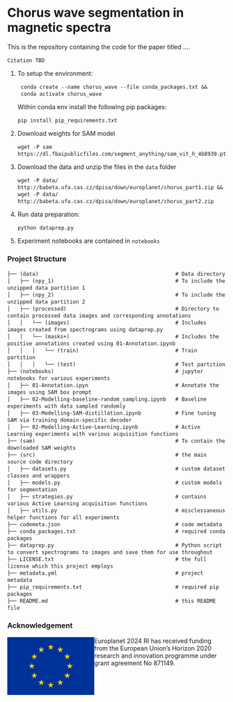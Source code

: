 # Chorus wave segmentation in magnetic spectra
This is the repository containing the code for the paper titled ....
```
Citation TBD
```

1. To setup the environment:

   ```
    conda create --name chorus_wave --file conda_packages.txt &&
    conda activate chorus_wave
   ```
   Within conda env install the following pip packages:
   ```
   pip install pip_requirements.txt
   ```
  
2. Download weights for SAM model
    ```
    wget -P sam https://dl.fbaipublicfiles.com/segment_anything/sam_vit_h_4b8939.pth
    ```
    
3. Download the data and unzip the files in the `data` folder
   ```
   wget -P data/ http://babeta.ufa.cas.cz/dpisa/down/europlanet/chorus_part1.zip &&
   wget -P data/ http://babeta.ufa.cas.cz/dpisa/down/europlanet/chorus_part2.zip
   ```
   
5. Run data preparation: 
    ```
    python dataprep.py
    ```
6. Experiment notebooks are contained in `notebooks`

### Project Structure
```
├── (data)                                            # Data directory
│   ├── (npy_1)                                       # To include the unzipped data partition 1
│   ├── (npy_2)                                       # To include the unzipped data partition 2
│   ├── (processed)                                   # Directory to contain processed data images and corresponding annotations
│   │   └── (images)                                  # Includes images created from spectrograms using dataprep.py
│   │   └── (masks+)                                  # Includes the positive annotations created using 01-Annotation.ipynb
│   │   │   └── (train)                               # Train partition
│   │   │   └── (test)                                # Test partition
├── (notebooks)                                       # jupyter notebooks for various experiments
│   ├── 01-Annotation.ipyn                            # Annotate the images using SAM box prompt
│   ├── 02-Modelling-baseline-random_sampling.ipynb   # Baseline experiments with data sampled randomly
│   ├── 03-Modelling-SAM-distillation.ipynb           # Fine tuning SAM via training domain-specific decoder
│   ├── 02-Modelling-Active-Learning.ipynb            # Active Learning experiments with various acquisition functions
├── (sam)                                             # To contain the downloaded SAM weights
├── (src)                                             # the main source code directory
│   ├── datasets.py                                   # custom dataset classes and wrappers
│   ├── models.py                                     # custom models for segmentation
│   ├── strategies.py                                 # contains various Active Learning acquisition functions
│   ├── utils.py                                      # misclessaneous helper functions for all experiments
├── codemeta.json                                     # code metadata
├── conda_packages.txt                                # required conda packages
├── dataprep.py                                       # Python script to convert spectrograms to images and save them for use throughout
├── LICENSE.txt                                       # the full license which this project employs
├── metadata.yml                                      # project metadata
├── pip_requirements.txt                              # required pip packages
├── README.md                                         # this README file

```
### Acknowledgement

<img src="logo.jpg" align="left" width="200px"/>Europlanet 2024 RI has received funding from the European Union’s Horizon 2020 research and innovation programme under grant agreement No 871149.

<br clear="left"/>
